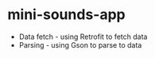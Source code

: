# mini-sounds-app
- Data fetch - using Retrofit to fetch data
- Parsing - using Gson to parse to data
